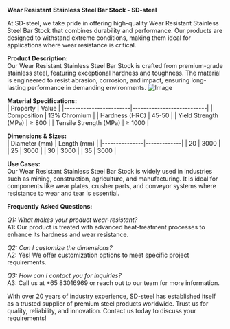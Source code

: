 **Wear Resistant Stainless Steel Bar Stock - SD-steel**

At SD-steel, we take pride in offering high-quality Wear Resistant Stainless Steel Bar Stock that combines durability and performance. Our products are designed to withstand extreme conditions, making them ideal for applications where wear resistance is critical.

**Product Description:**  
Our Wear Resistant Stainless Steel Bar Stock is crafted from premium-grade stainless steel, featuring exceptional hardness and toughness. The material is engineered to resist abrasion, corrosion, and impact, ensuring long-lasting performance in demanding environments. ![Image](https://github.com/user-attachments/assets/2567258e-e124-4816-932d-1809bd27ef0b)

**Material Specifications:**  
| Property               | Value                     |
|------------------------|---------------------------|
| Composition            | 13% Chromium             |
| Hardness (HRC)         | 45-50                     |
| Yield Strength (MPa)   | ≥ 800                     |
| Tensile Strength (MPa) | ≥ 1000                    |

**Dimensions & Sizes:**  
| Diameter (mm) | Length (mm) |
|---------------|-------------|
| 20            | 3000        |
| 25            | 3000        |
| 30            | 3000        |
| 35            | 3000        |

**Use Cases:**  
Our Wear Resistant Stainless Steel Bar Stock is widely used in industries such as mining, construction, agriculture, and manufacturing. It is ideal for components like wear plates, crusher parts, and conveyor systems where resistance to wear and tear is essential.

**Frequently Asked Questions:**  

*Q1: What makes your product wear-resistant?*  
A1: Our product is treated with advanced heat-treatment processes to enhance its hardness and wear resistance.

*Q2: Can I customize the dimensions?*  
A2: Yes! We offer customization options to meet specific project requirements.

*Q3: How can I contact you for inquiries?*  
A3: Call us at +65 83016969 or reach out to our team for more information.

With over 20 years of industry experience, SD-steel has established itself as a trusted supplier of premium steel products worldwide. Trust us for quality, reliability, and innovation. Contact us today to discuss your requirements!